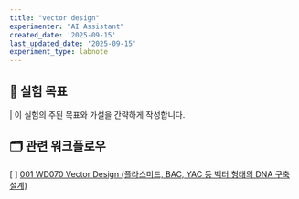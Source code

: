 ```yaml
---
title: "vector design"
experimenter: "AI Assistant"
created_date: '2025-09-15'
last_updated_date: '2025-09-15'
experiment_type: labnote
---
```


## 🎯 실험 목표
| 이 실험의 주된 목표와 가설을 간략하게 작성합니다.

## 🗂️ 관련 워크플로우
[ ] [001 WD070 Vector Design (플라스미드, BAC, YAC 등 벡터 형태의 DNA 구축 설계)](./001_WD070_Vector_Design_(플라스미드,_BAC,_YAC_등_벡터_형태의_DNA_구축_설계).md)
